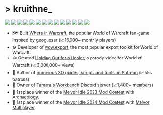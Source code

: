 # > kruithne_

<img src="https://img.shields.io/static/v1?&message=%3C/%3E&color=inactive&label="/> <img src="https://img.shields.io/static/v1?&label=&message=javascript&color=f1e05a"/> <img src="https://img.shields.io/static/v1?&label=&message=typescript&color=3178c6"/> <img src="https://img.shields.io/static/v1?&label=&message=node.js&color=519e44"/> <img src="https://img.shields.io/static/v1?&label=&message=java&color=b07219"/> <img src="https://img.shields.io/static/v1?&label=&message=lua&color=000080"/> <img src="https://img.shields.io/static/v1?&label=&message=c%23&color=178600"/> <img src="https://img.shields.io/static/v1?&label=&message=python&color=3572A5"/> <img src="https://img.shields.io/static/v1?&label=&message=php&color=4F5D95"/> <img src="https://img.shields.io/static/v1?&label=&message=blender&color=f69455"/> <img src="https://img.shields.io/static/v1?&label=&message=bun&color=f9f1e1"/> <img src="https://img.shields.io/static/v1?&label=&message=zig&color=f7a724"/> <img src="https://img.shields.io/static/v1?&label=&message=c&color=005697"/> <img src="https://img.shields.io/static/v1?&label=&message=sql&color=ea7f08"/>

- 🗺️ Built [Where in Warcraft](https://whereinwarcraft.net/), the popular World of Warcraft fan-game inspired by geoguessr (📈16,000~ monthly players)
- ⚙️ Developer of [wow.export](https://github.com/Kruithne/wow.export), the most popular export toolkit for World of Warcraft.
- 📺 Created [Holding Out for a Healer](https://www.youtube.com/watch?v=Xa8xiDaWqpg), a parody video for World of Warcraft (📈3,000,000+ views)
- 🎨 Author of [numerous 3D guides, scripts and tools on Patreon](https://www.patreon.com/kruithne) (📈55~ patrons)
- 💬 Owner of [Tamara's Workbench](https://discord.com/invite/KtcBSxhgna) Discord server (📈1,400+ members)
- 🥇 1st place winner of the [Melvor Idle 2023 Mod Contest](https://store.steampowered.com/app/1267910/Melvor_Idle/) with [Archaeology](https://mod.io/g/melvoridle/m/archaeology).
- 🥇 1st place winner of the [Melvor Idle 2024 Mod Contest](https://store.steampowered.com/news/app/1267910/view/4593196078770502112) with [Melvor Multiplayer](https://mod.io/g/melvoridle/m/melvor-multiplayer).
